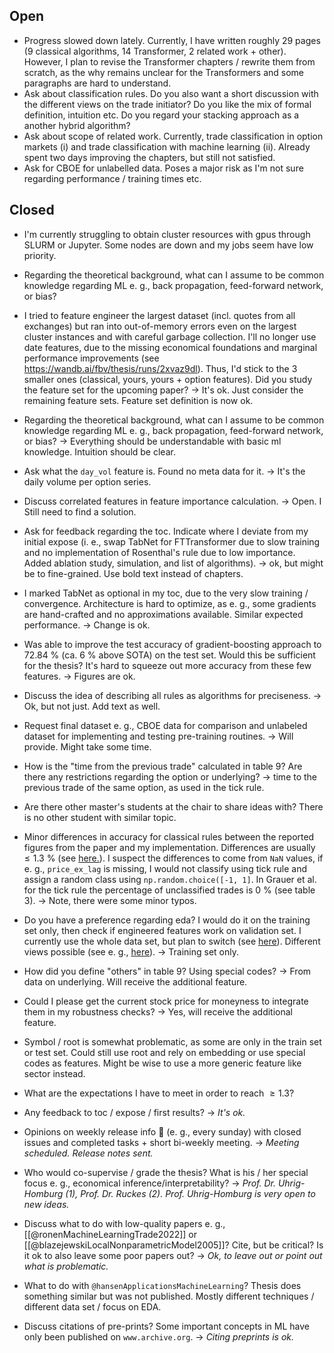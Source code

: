 ## Open

- Progress slowed down lately. Currently, I have written roughly 29 pages (9 classical algorithms, 14 Transformer, 2 related work + other). However, I plan to revise the Transformer chapters / rewrite them from scratch, as the why remains unclear for the Transformers and some paragraphs are hard to understand.
- Ask about classification rules. Do you also want a short discussion with the different views on the trade initiator? Do you like the mix of formal definition, intuition etc. Do you regard your stacking approach as a another hybrid algorithm?
- Ask about scope of related work. Currently, trade classification in option markets (i) and trade classification with machine learning (ii). Already spent two days improving the chapters, but still not satisfied.
- Ask for CBOE for unlabelled data. Poses a major risk as I'm not sure regarding performance / training times etc. 

## Closed
- I'm currently struggling to obtain cluster resources with gpus through SLURM or Jupyter. Some nodes are down and my jobs seem have low priority. 
- Regarding the theoretical background, what can I assume to be common knowledge regarding ML e. g., back propagation, feed-forward network, or bias?
- I tried to feature engineer the largest dataset (incl. quotes from all exchanges) but ran into out-of-memory errors even on the largest cluster instances and with careful garbage collection. I'll no longer use date features, due to the missing economical foundations and marginal performance improvements (see https://wandb.ai/fbv/thesis/runs/2xvaz9dl). Thus, I'd stick to the 3 smaller ones (classical, yours, yours + option features). Did you study the feature set for the upcoming paper? -> It's ok. Just consider the remaining feature sets. Feature set definition is now ok.
- Regarding the theoretical background, what can I assume to be common knowledge regarding ML e. g., back propagation, feed-forward network, or bias? -> Everything should be understandable with basic ml knowledge. Intuition should be clear.
- Ask what the `day_vol` feature is. Found no meta data for it. -> It's the daily volume per option series. 
- Discuss correlated features in feature importance calculation. -> Open. I Still need to find a solution.
- Ask for feedback regarding the toc. Indicate where I deviate from my initial expose (i. e., swap TabNet for FTTransformer due to slow training and no implementation of Rosenthal's rule due to low importance. Added ablation study, simulation, and list of algorithms). -> ok, but might be to fine-grained. Use bold text instead of chapters.
- I marked TabNet as optional in my toc, due to the very slow training / convergence. Architecture is hard to optimize, as e. g., some gradients are hand-crafted and no approximations available. Similar expected performance. -> Change is ok.
- Was able to improve the test accuracy of gradient-boosting approach to 72.84 % (ca. 6 % above SOTA) on the test set. Would this be sufficient for the thesis? It's hard to squeeze out more accuracy from these few features. -> Figures are ok.
- Discuss the idea of describing all rules as algorithms for preciseness. -> Ok, but not just. Add text as well.
- Request final dataset e. g., CBOE data for comparison and unlabeled dataset for implementing and testing pre-training routines. -> Will provide. Might take some time.

- How is the "time from the previous trade" calculated in table 9? Are there any restrictions regarding the option or underlying? -> time to the previous trade of the same option, as used in the tick rule.
- Are there other master's students at the chair to share ideas with? There is no other student with similar topic.
- Minor differences in accuracy for classical rules between the reported figures from the paper and my implementation. Differences are usually $\leq 1.3~\%$  (see [here.](https://github.com/KarelZe/thesis/blob/main/notebooks/4.0a-mb-classical_rules.ipynb)). I suspect the differences to come from `NaN` values, if e. g., `price_ex_lag` is missing, I would not classify using tick rule and assign a random class using `np.random.choice([-1, 1]`. In Grauer et al. for the tick rule the percentage of unclassified trades is $0~\%$ (see table 3). -> Note, there were some minor typos.
- Do you have a preference regarding eda? I would do it on the training set only, then check if engineered features work on validation set. I currently use the whole data set, but plan to switch (see [here](https://github.com/KarelZe/thesis/blob/feature-engineering/notebooks/3.0a-mb-data_preprocessing_explanatory_data_analysis.ipynb)).  Different views possible (see e. g., [here](https://stats.stackexchange.com/questions/424263/should-exploratory-data-analysis-include-validation-set)). -> Training set only.

- How did you define "others" in table 9? Using special codes? -> From data on underlying. Will receive the additional feature.
- Could I please get the current stock price for moneyness to integrate them in my robustness checks? -> Yes, will receive the additional feature.
- Symbol / root is somewhat problematic, as some are only in the train set or test set. Could still use root and rely on embedding or use special codes as features. Might be wise to use a more generic feature like sector instead.
- What are the expectations I have to meet in order to reach $\geq 1.3$?
- Any feedback to toc / expose / first results? -> *It's ok.*
- Opinions on weekly release info 📧 (e. g., every sunday) with closed issues and completed tasks + short bi-weekly meeting. -> *Meeting scheduled. Release notes sent.*
- Who would co-supervise / grade the thesis? What is his / her special focus e. g., economical inference/interpretability? -> *Prof. Dr. Uhrig-Homburg (1), Prof. Dr. Ruckes (2). Prof. Uhrig-Homburg is very open to new ideas.* 
- Discuss what to do with low-quality papers e. g., [[@ronenMachineLearningTrade2022]] or [[@blazejewskiLocalNonparametricModel2005]]? Cite, but be critical? Is it ok to also leave some poor papers out? -> *Ok, to leave out or point out what is problematic.*
- What to do with `@hansenApplicationsMachineLearning`? Thesis does something similar but was not published. Mostly different techniques / different data set / focus on EDA.
- Discuss citations of pre-prints? Some important concepts in ML have only been published on `www.archive.org`. -> *Citing preprints is ok.*
